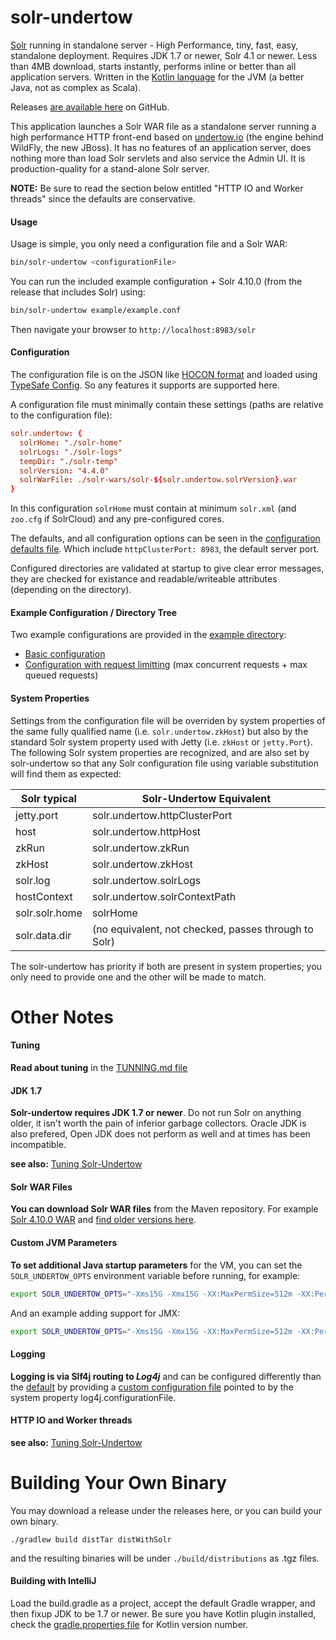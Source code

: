 solr-undertow
=============

[Solr](http://lucene.apache.org/solr/) running in standalone server - High Performance, tiny, fast, easy, standalone deployment.  Requires JDK 1.7 or newer, Solr 4.1 or newer.  Less than 4MB download, starts instantly, performs inline or better than all application servers.  Written in the [Kotlin language](http://kotlinlang.org) for the JVM (a better Java, not as complex as Scala).

Releases [are available here](https://github.com/bremeld/solr-undertow/releases) on GitHub.

This application launches a Solr WAR file as a standalone server running a high performance HTTP front-end based on [undertow.io](http://undertow.io) (the engine behind WildFly, the new JBoss).  It has no features of an application server, does nothing more than load Solr servlets and also service the Admin UI.  It is production-quality for a stand-alone Solr server.

**NOTE:** Be sure to read the section below entitled "HTTP IO and Worker threads" since the defaults are conservative.

#### Usage

Usage is simple, you only need a configuration file and a Solr WAR:

```sh
bin/solr-undertow <configurationFile>
```

You can run the included example configuration + Solr 4.10.0 (from the release that includes Solr) using:

```sh
bin/solr-undertow example/example.conf
```

Then navigate your browser to `http://localhost:8983/solr`

#### Configuration

The configuration file is on the JSON like [HOCON format](https://github.com/typesafehub/config/blob/master/HOCON.md) and loaded using [TypeSafe Config](https://github.com/typesafehub/config).  So any features it supports are supported here.

A configuration file must minimally contain these settings (paths are relative to the configuration file):

```conf
solr.undertow: {
  solrHome: "./solr-home"
  solrLogs: "./solr-logs"
  tempDir: "./solr-temp"
  solrVersion: "4.4.0"
  solrWarFile: ./solr-wars/solr-${solr.undertow.solrVersion}.war
}
```

In this configuration `solrHome` must contain at minimum `solr.xml` (and `zoo.cfg` if SolrCloud) and any pre-configured cores.

The defaults, and all configuration options can be seen in the [configuration defaults file](https://github.com/bremeld/solr-undertow/blob/master/src/main/resources/reference.conf).  Which include `httpClusterPort: 8983`, the default server port.

Configured directories are validated at startup to give clear error messages, they are checked for existance and readable/writeable attributes (depending on the directory).

#### Example Configuration / Directory Tree

Two example configurations are provided in the [example directory](https://github.com/bremeld/solr-undertow/tree/master/example):

* [Basic configuration](https://github.com/bremeld/solr-undertow/blob/master/example/example.conf)
* [Configuration with request limitting](https://github.com/bremeld/solr-undertow/blob/master/example/example-ratelimited.conf) (max concurrent requests + max queued requests)

#### System Properties

Settings from the configuration file will be overriden by system properties of the same fully qualified name (i.e. `solr.undertow.zkHost`) but also by the standard Solr system property used with Jetty (i.e. `zkHost` or `jetty.Port`). The following Solr system properties are recognized, and are also set by solr-undertow so that any Solr configuration file using variable substitution will find them as expected:

|Solr typical|Solr-Undertow Equivalent|
|---|---|
|jetty.port|solr.undertow.httpClusterPort|
|host|solr.undertow.httpHost|
|zkRun|solr.undertow.zkRun|
|zkHost|solr.undertow.zkHost|
|solr.log|solr.undertow.solrLogs|
|hostContext|solr.undertow.solrContextPath|
|solr.solr.home|solrHome|
|solr.data.dir|(no equivalent, not checked, passes through to Solr)|

The solr-undertow has priority if both are present in system properties; you only need to provide one and the other will be made to match.

Other Notes
===========


#### Tuning

**Read about tuning** in the [TUNNING.md file](https://github.com/bremeld/solr-undertow/blob/master/TUNING.MD)


#### JDK 1.7

**Solr-undertow requires JDK 1.7 or newer**.  Do not run Solr on anything older, it isn't worth the pain of inferior garbage collectors.  Oracle JDK is also prefered, Open JDK does not perform as well and at times has been incompatible.  

**see also:** [Tuning Solr-Undertow](https://github.com/bremeld/solr-undertow/blob/master/TUNING.MD)

#### Solr WAR Files

**You can download Solr WAR files** from the Maven repository.  For example [Solr 4.10.0 WAR](http://central.maven.org/maven2/org/apache/solr/solr/4.10.0/solr-4.10.0.war) and [find older versions here](http://mvnrepository.com/artifact/org.apache.solr/solr).

#### Custom JVM Parameters

**To set additional Java startup parameters** for the VM, you can set the `SOLR_UNDERTOW_OPTS` environment variable before running, for example:

```sh
export SOLR_UNDERTOW_OPTS="-Xms15G -Xmx15G -XX:MaxPermSize=512m -XX:PermSize=256m"
```

And an example adding support for JMX:

```sh
export SOLR_UNDERTOW_OPTS="-Xms15G -Xmx15G -XX:MaxPermSize=512m -XX:PermSize=256m -Dcom.sun.management.jmxremote -Dcom.sun.management.jmxremote.port=9901 -Dcom.sun.management.jmxremote.ssl=false -Dcom.sun.management.jmxremote.authenticate=false"
```

#### Logging

**Logging is via Slf4j routing to _Log4j_** and can be configured differently than the [default](https://github.com/bremeld/solr-undertow/blob/master/src/main/resources/log4j.properties) by providing a [custom configuration file](http://logging.apache.org/log4j/2.x/manual/configuration.html) pointed to by the system property log4j.configurationFile. 

#### HTTP IO and Worker threads

**see also:** [Tuning Solr-Undertow](https://github.com/bremeld/solr-undertow/blob/master/TUNING.MD)
 
Building Your Own Binary
========

You may download a release under the releases here, or you can build your own binary.

`./gradlew build distTar distWithSolr`

and the resulting binaries will be under `./build/distributions` as .tgz files.  

#### Building with IntelliJ

Load the build.gradle as a project, accept the default Gradle wrapper, and then fixup JDK to be 1.7 or newer.  Be sure you have Kotlin plugin installed, check the [gradle.properties file](https://github.com/bremeld/solr-undertow/blob/master/gradle.properties) for Kotlin version number.







